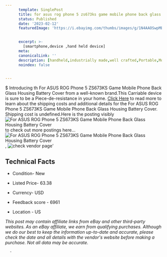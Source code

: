 ```yaml
---
      template: SinglePost
      title: for asus rog phone 5 zs673ks game mobile phone back glass housing battery cover
      status: Published
      date: '2023-02-12'
      featuredImage: 'https://i.ebayimg.com/thumbs/images/g/1N4AAOSwpMBhJ9uK/s-l225.jpg'
       

      excerpt: >-
        [smartphone,device ,hand held device]
      meta:
      canonicalLink: ''
      description: [handheld,industrially made,well crafted,Portable,Mobile,Compact,Convenient,Lightweight,Maneuverable,Man-portable,Miniature,Carriable,Hand-held,Light,Holdable,Transportable,Mobile device,Pocket-sized,On-the-go,Wireless,Cordless,Compact size,Convenient size, smartphone,device ,hand held device]
      noindex: false
      

---
```

$
      Introducing th For ASUS ROG Phone 5 ZS673KS Game Mobile Phone Back Glass Housing Battery Cover from a well-known brand.This Carriable device  is sure to be a Piece-de-resistance in your home. [Click Here](https://www.ebay.com/itm/165038448077?hash=item266d0eddcd%3Ag%3A1N4AAOSwpMBhJ9uK&mkevt=1&mkcid=1&mkrid=711-53200-19255-0&campid=%253CePNCampaignId%253E&customid=%253CreferenceId%253E&toolid=10049) to read more to learn about the shipping costs and additional details for the For ASUS ROG Phone 5 ZS673KS Game Mobile Phone Back Glass Housing Battery Cover. Shipping cost is undefined.Here is the posting visibly ![For ASUS ROG Phone 5 ZS673KS Game Mobile Phone Back Glass Housing Battery Cover](https://i.ebayimg.com/thumbs/images/g/1N4AAOSwpMBhJ9uK/s-l225.jpg) to check out more postings here... ![For ASUS ROG Phone 5 ZS673KS Game Mobile Phone Back Glass Housing Battery Cover](https://i.ebayimg.com/images/g/1N4AAOSwpMBhJ9uK/s-l960.jpg), ![check vendor page](https://origin-galleryplus.ebayimg.com/ws/web/165038448077_2_0_1/225x225.jpg,https://origin-galleryplus.ebayimg.com/ws/web/165038448077_3_0_1/225x225.jpg,https://origin-galleryplus.ebayimg.com/ws/web/165038448077_4_0_1/225x225.jpg,https://origin-galleryplus.ebayimg.com/ws/web/165038448077_5_0_1/225x225.jpg)'

      

 ## Technical Facts 



     
      

 - Condition- New 


      

 - Listed Price- 63.38 


      

 - Currency- USD 


      

 - Feedback score - 6961 


      

 - Location - US 


      
      

 *_This post may contain affiliate links from eBay and other third-party websites. As an eBay affiliate, we earn from qualifying purchases. Although we do our best to keep the information up-to-date and accurate, please check the date and all details with the vendor's website before making a purchase. Not all data may be accurate._*




      -
